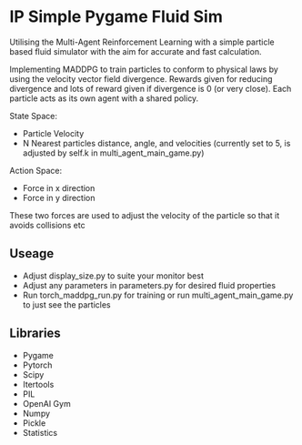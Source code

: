 # IP Simple Pygame Fluid Sim
Utilising the Multi-Agent Reinforcement Learning with a simple particle based fluid simulator with the aim for accurate and fast calculation.

Implementing MADDPG to train particles to conform to physical laws by using the velocity vector field divergence. Rewards given for reducing divergence and lots of reward given if divergence is 0 (or very close). Each particle acts as its own agent with a shared policy.

State Space:
* Particle Velocity
* N Nearest particles distance, angle, and velocities (currently set to 5, is adjusted by self.k in multi_agent_main_game.py)

Action Space:
* Force in x direction
* Force in y direction

These two forces are used to adjust the velocity of the particle so that it avoids collisions etc

## Useage
* Adjust display_size.py to suite your monitor best
* Adjust any parameters in parameters.py for desired fluid properties
* Run torch_maddpg_run.py for training or run multi_agent_main_game.py to just see the particles

## Libraries
* Pygame
* Pytorch
* Scipy
* Itertools
* PIL
* OpenAI Gym
* Numpy
* Pickle
* Statistics

